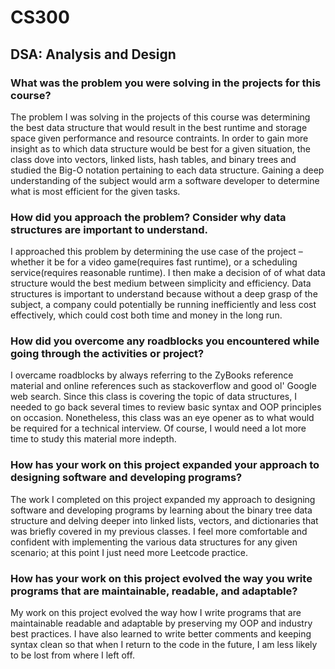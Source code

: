 # CS300
## DSA: Analysis and Design

### What was the problem you were solving in the projects for this course?

The problem I was solving in the projects of this course was determining the best data structure that would result in the best runtime and storage space given performance and resource contraints. In order to gain more insight as to which data structure would be best for a given situation, the class dove into vectors, linked lists, hash tables, and binary trees and studied the Big-O notation pertaining to each data structure. Gaining a deep understanding of the subject would arm a software developer to determine what is most efficient for the given tasks.

### How did you approach the problem? Consider why data structures are important to understand.

I approached this problem by determining the use case of the project – whether it be for a video game(requires fast runtime), or a scheduling service(requires reasonable runtime). I then make a decision of of what data structure would the best medium between simplicity and efficiency. Data structures is important to understand because without a deep grasp of the subject, a company could potentially be running inefficiently and less cost effectively, which could cost both time and money in the long run.

### How did you overcome any roadblocks you encountered while going through the activities or project?

I overcame roadblocks by always referring to the ZyBooks reference material and online references such as stackoverflow and good ol' Google web search. Since this class is covering the topic of data structures, I needed to go back several times to review basic syntax and OOP principles on occasion. Nonetheless, this class was an eye opener as to what would be required for a technical interview. Of course, I would need a lot more time to study this material more indepth.

### How has your work on this project expanded your approach to designing software and developing programs?

The work I completed on this project expanded my approach to designing software and developing programs by learning about the binary tree data structure and delving deeper into linked lists, vectors, and dictionaries that was briefly covered in my previous classes. I feel more comfortable and confident with implementing the various data structures for any given scenario; at this point I just need more Leetcode practice.

### How has your work on this project evolved the way you write programs that are maintainable, readable, and adaptable?

My work on this project evolved the way how I write programs that are maintainable readable and adaptable by preserving my OOP and industry best practices. I have also learned to write better comments and keeping syntax clean so that when I return to the code in the future, I am less likely to be lost from where I left off.
